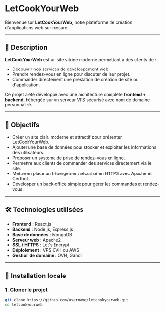 # LetCookYourWeb

Bienvenue sur **LetCookYourWeb**, notre plateforme de création d'applications web sur mesure.

---

## 🧩 Description

**LetCookYourWeb** est un site vitrine moderne permettant à des clients de :
- Découvrir nos services de développement web.
- Prendre rendez-vous en ligne pour discuter de leur projet.
- Commander directement une prestation de création de site ou d'application.

Ce projet a été développé avec une architecture complète **frontend + backend**, hébergée sur un serveur VPS sécurisé avec nom de domaine personnalisé.

---

## 🎯 Objectifs

- Créer un site clair, moderne et attractif pour présenter LetCookYourWeb.
- Ajouter une base de données pour stocker et exploiter les informations des utilisateurs.
- Proposer un système de prise de rendez-vous en ligne.
- Permettre aux clients de commander des services directement via le site.
- Mettre en place un hébergement sécurisé en HTTPS avec Apache et Certbot.
- Développer un back-office simple pour gérer les commandes et rendez-vous.

---

## 🛠️ Technologies utilisées

- **Frontend** : React.js
- **Backend** : Node.js, Express.js
- **Base de données** : MongoDB
- **Serveur web** : Apache2
- **SSL / HTTPS** : Let's Encrypt
- **Déploiement** : VPS OVH ou AWS
- **Gestion de domaine** : OVH, Gandi

---

## 🚀 Installation locale

### 1. Cloner le projet

```bash
git clone https://github.com/username/letcookyourweb.git
cd letcookyourweb
